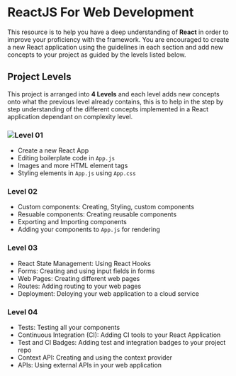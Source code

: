 # ReactJS For Web Development
This resource is to help you have a deep understanding of **React** in order to improve your proficiency with the framework. You are encouraged to create a new React application using the guidelines in each section and add new concepts to your project as guided by the levels listed below.

## Project Levels
This project is arranged into  **4 Levels** and each level adds new concepts onto what the previous level already contains, this is to help in the step by step understanding of the different concepts implemented in a React application dependant on complexity level.

### ![Level 01](https://github.com/ZackAtama/react_project/tree/project-level-01)
- Create a new React App
- Editing boilerplate code in `App.js`
- Images and more HTML element tags
- Styling elements in `App.js` using `App.css`

### Level 02
- Custom components: Creating, Styling, custom components
- Resuable components: Creating reusable components
- Exporting and Importing components
- Adding your components to `App.js` for rendering

### Level 03
- React State Management: Using React Hooks
- Forms: Creating and using input fields in forms
- Web Pages: Creating different web pages
- Routes: Adding routing to your web pages
- Deployment: Deloying your web application to a cloud service

### Level 04
- Tests: Testing all your components
- Continuous Integration (CI): Adding CI tools to your React Application
- Test and CI Badges: Adding test and integration badges to your project repo
- Context API: Creating and using the context provider
- APIs: Using external APIs in your web application
